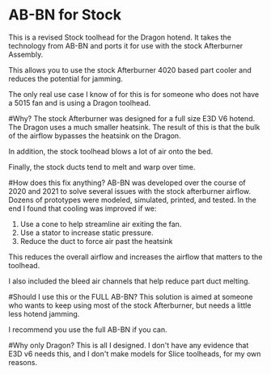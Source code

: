 # AB-BN for Stock

This is a revised Stock toolhead for the Dragon hotend. It takes the technology from AB-BN and ports it for use with the stock Afterburner Assembly.

This allows you to use the stock Afterburner 4020 based part cooler and reduces the potential for jamming.

The only real use case I know of for this is for someone who does not have a 5015 fan and is using a Dragon toolhead.

#Why? 
The stock Afterburner was designed for a full size E3D V6 hotend.  The Dragon uses a much smaller heatsink.  The result of this is that the bulk of the airflow bypasses the heatsink on the Dragon.

In addition, the stock toolhead blows a lot of air onto the bed.

Finally, the stock ducts tend to melt and warp over time.


#How does this fix anything?
AB-BN was developed over the course of 2020 and 2021 to solve several issues with the stock afterburner airflow.  Dozens of prototypes were modeled, simulated, printed, and tested.  In the end I found that cooling was improved if we:
1. Use a cone to help streamline air exiting the fan.
2. Use a stator to increase static pressure.
3. Reduce the duct to force air past the heatsink

This reduces the overall airflow and increases the airflow that matters to the toolhead.

I also included the bleed air channels that help reduce part duct melting.

#Should I use this or the FULL AB-BN?
This solution is aimed at someone who wants to keep using most of the stock Afterburner, but needs a little less hotend jamming.

I recommend you use the full AB-BN if you can.

#Why only Dragon?
This is all I designed.  I don't have any evidence that E3D v6 needs this, and I don't make models for Slice toolheads, for my own reasons.  


